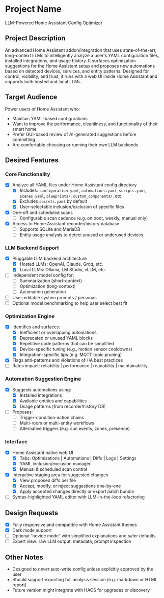# Project Name
LLM-Powered Home Assistant Config Optimizer

## Project Description
An advanced Home Assistant addon/integration that uses state-of-the-art, long-context LLMs to intelligently analyze a user's YAML configuration files, installed integrations, and usage history. It surfaces optimization suggestions for the Home Assistant setup and proposes new automations based on detected devices, services, and entity patterns. Designed for control, visibility, and trust, it runs with a web UI inside Home Assistant and supports both hosted and local LLMs.

## Target Audience
Power users of Home Assistant who:
- Maintain YAML-based configurations
- Want to improve the performance, cleanliness, and functionality of their smart home
- Prefer GUI-based review of AI-generated suggestions before committing
- Are comfortable choosing or running their own LLM backends

## Desired Features
### Core Functionality
- [x] Analyze all YAML files under Home Assistant config directory
    - [x] Includes: `configuration.yaml`, `automations.yaml`, `scripts.yaml`, `scenes.yaml`, `blueprints/`, `custom_components/`, etc.
    - [x] Excludes `secrets.yaml` by default
    - [x] User-selectable inclusion/exclusion of specific files
- [x] One-off and scheduled scans
    - [ ] Configurable scan cadence (e.g. on boot, weekly, manual only)
- [x] Access to Home Assistant recorder/history database
    - [ ] Supports SQLite and MariaDB
    - [ ] Entity usage analysis to detect unused or underused devices

### LLM Backend Support
- [x] Pluggable LLM backend architecture
    - [x] Hosted LLMs: OpenAI, Claude, Groq, etc.
    - [x] Local LLMs: Ollama, LM Studio, vLLM, etc.
- [ ] Independent model config for:
    - [ ] Summarization (short-context)
    - [ ] Optimization (long-context)
    - [ ] Automation generation
- [ ] User-editable system prompts / personas
- [ ] Optional model benchmarking to help user select best fit

### Optimization Engine
- [x] Identifies and surfaces:
    - [x] Inefficient or overlapping automations
    - [x] Deprecated or unused YAML blocks
    - [x] Repetitive code patterns that can be simplified
    - [x] Device-specific tuning (e.g., motion sensor cooldowns)
    - [x] Integration-specific tips (e.g. MQTT topic pruning)
- [x] Flags anti-patterns and violations of HA best practices
- [ ] Rates impact: reliability | performance | readability | maintainability

### Automation Suggestion Engine
- [x] Suggests automations using:
    - [x] Installed integrations
    - [x] Available entities and capabilities
    - [x] Usage patterns (from recorder/history DB)
- [ ] Proposes:
    - [ ] Trigger-condition-action chains
    - [ ] Multi-room or multi-entity workflows
    - [ ] Alternative triggers (e.g. sun events, zones, presence)

### Interface
- [x] Home Assistant native web UI
    - [x] Tabs: Optimizations | Automations | Diffs | Logs | Settings
    - [x] YAML inclusion/exclusion manager
    - [x] Manual & scheduled scan control
- [x] Interactive staging area for suggested changes
    - [x] View proposed diffs per file
    - [x] Accept, modify, or reject suggestions one-by-one
    - [x] Apply accepted changes directly or export patch bundle
- [ ] Syntax-highlighted YAML editor with LLM-in-the-loop refactoring

## Design Requests
- [x] Fully responsive and compatible with Home Assistant themes
- [x] Dark mode support
- [ ] Optional “novice mode” with simplified explanations and safer defaults
- [ ] Expert view: raw LLM output, metadata, prompt inspection

## Other Notes
- Designed to *never* auto-write config unless explicitly approved by the user
- Should support exporting full analysis session (e.g. markdown or HTML report)
- Future version might integrate with HACS for upgrades or discovery
